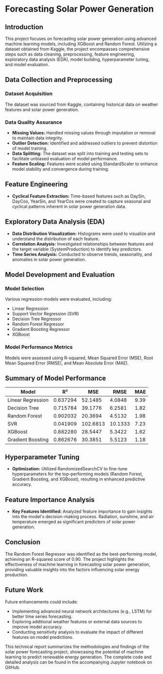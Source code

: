 # Forecasting Solar Power Generation

## Introduction

This project focuses on forecasting solar power generation using advanced machine learning models, including XGBoost and Random Forest. Utilizing a dataset obtained from Kaggle, the project encompasses comprehensive steps such as data cleaning, preprocessing, feature engineering, exploratory data analysis (EDA), model building, hyperparameter tuning, and model evaluation.

## Data Collection and Preprocessing

### Dataset Acquisition
The dataset was sourced from Kaggle, containing historical data on weather features and solar power generation.

### Data Quality Assurance
* **Missing Values:** Handled missing values through imputation or removal to maintain data integrity.
* **Outlier Detection:** Identified and addressed outliers to prevent distortion of model training.
* **Data Splitting:** The dataset was split into training and testing sets to facilitate unbiased evaluation of model performance.
* **Feature Scaling:** Features were scaled using StandardScaler to enhance model stability and convergence during training.

## Feature Engineering

* **Cyclical Feature Extraction:** Time-based features such as DaySin, DayCos, YearSin, and YearCos were created to capture seasonal and cyclical patterns inherent in solar power generation data.

## Exploratory Data Analysis (EDA)

* **Data Distribution Visualization:** Histograms were used to visualize and understand the distribution of each feature.
* **Correlation Analysis:** Investigated relationships between features and the target variable (SystemProduction) to identify key predictors.
* **Time Series Analysis:** Conducted to observe trends, seasonality, and anomalies in solar power generation.

## Model Development and Evaluation

### Model Selection
Various regression models were evaluated, including:
* Linear Regression
* Support Vector Regression (SVR)
* Decision Tree Regressor
* Random Forest Regressor
* Gradient Boosting Regressor
* XGBoost

### Model Performance Metrics
Models were assessed using R-squared, Mean Squared Error (MSE), Root Mean Squared Error (RMSE), and Mean Absolute Error (MAE).

## Summary of Model Performance

| Model | R² | MSE | RMSE | MAE |
|---|---|---|---|---|
| Linear Regression | 0.637294 | 52.1485 | 4.0848 | 9.39 |
| Decision Tree | 0.715784 | 39.1776 | 6.2581 | 1.82 |
| Random Forest | 0.902032 | 20.3694 | 4.5132 | 1.98 |
| SVR | 0.041909 | 102.6813 | 10.1333 | 7.23 |
| XGBoost | 0.882280 | 28.5447 | 5.3422 | 1.62 |
| Gradient Boosting | 0.862676 | 30.3851 | 5.5123 | 1.18 |

## Hyperparameter Tuning

* **Optimization:** Utilized RandomizedSearchCV to fine-tune hyperparameters for the top-performing models (Random Forest, Gradient Boosting, and XGBoost), resulting in enhanced predictive accuracy.

## Feature Importance Analysis

* **Key Features Identified:** Analyzed feature importance to gain insights into the model's decision-making process. Radiation, sunshine, and air temperature emerged as significant predictors of solar power generation.

## Conclusion

The Random Forest Regressor was identified as the best-performing model, achieving an R-squared score of 0.90. The project highlights the effectiveness of machine learning in forecasting solar power generation, providing valuable insights into the factors influencing solar energy production.

## Future Work

Future enhancements could include:
* Implementing advanced neural network architectures (e.g., LSTM) for better time series forecasting.
* Exploring additional weather features or external data sources to improve model accuracy.
* Conducting sensitivity analysis to evaluate the impact of different features on model predictions.

This technical report summarizes the methodologies and findings of the solar power forecasting project, showcasing the potential of machine learning to predict renewable energy generation. The complete code and detailed analysis can be found in the accompanying Jupyter notebook on GitHub.
